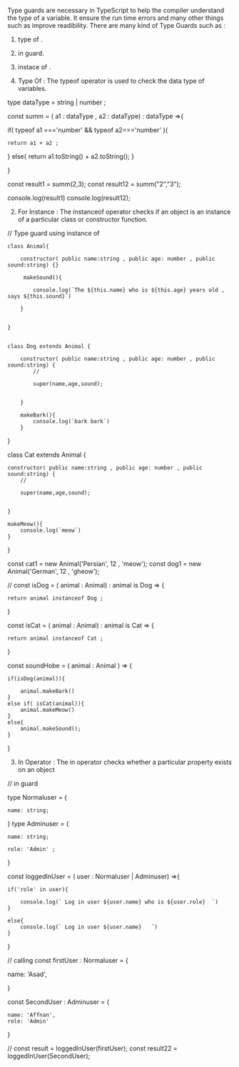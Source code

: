 
Type guards are necessary in TypeScript to help the compiler understand the type of a variable. It ensure the run time errors and many other things such as improve readibility. There are many kind of Type Guards such as :

1. type of .
2. in guard.
3. instace of .

1. Type Of : The typeof operator is used to check the data type of variables.
<!-- For Example -->
type dataType = string | number ;


const summ = ( a1 : dataType , a2 : dataType) : dataType =>{

 if( typeof a1 ==='number' && typeof a2==='number' ){

    return a1 + a2 ;
 }
 else{
    return a1.toString() + a2.toString();
 }


}

const result1 = summ(2,3);
const result12 = summ("2","3");

console.log(result1)
console.log(result12);



2. For Instance : The instanceof operator checks if an object is an instance of a particular class or constructor function.

 // Type guard using instance of

    class Animal{
   
        constructor( public name:string , public age: number , public sound:string) {}

         makeSound(){
           
            console.log(`The ${this.name} who is ${this.age} years old , says ${this.sound}`)
         
        }
   

    }


    class Dog extends Animal {
   
        constructor( public name:string , public age: number , public sound:string) {   
            // 
            
            super(name,age,sound);

             
        }

        makeBark(){
            console.log(`bark bark`)
        }

   }




   class Cat extends Animal {
   
    constructor( public name:string , public age: number , public sound:string) {   
        // 
        
        super(name,age,sound);

         
    }

    makeMeow(){
        console.log(`meow`)
    }

}



const cat1 = new Animal('Persian', 12 , 'meow');
const dog1 = new Animal('German', 12 , 'gheow');

// 
const isDog = ( animal : Animal) : animal is Dog => {

    return animal instanceof Dog ;
}

const isCat = ( animal : Animal) : animal is Cat => {

    return animal instanceof Cat ;
}

const soundHobe = ( animal : Animal ) => {

    if(isDog(animal)){

        animal.makeBark()
    }
    else if( isCat(animal)){
        animal.makeMeow()
    }
    else{
        animal.makeSound();
    }
}






3. In Operator  : The in operator checks whether a particular property exists on an object

//  in guard 

type Normaluser = {
  
    name: string;

}
type Adminuser = {
  
    name: string;

    role: 'Admin' ;

}


const loggedInUser = ( user : Normaluser | Adminuser) =>{
 
    if('role' in user){

        console.log(` Log in user ${user.name} who is ${user.role}  `)
    }

    else{
        console.log(` Log in user ${user.name}   `)
    }


}


// calling
const firstUser : Normaluser = {

 name: 'Asad',

}

const SecondUser : Adminuser = {
    
    name: 'Affnan',
    role: 'Admin'

}

// 
const result = loggedInUser(firstUser); 
const result22 = loggedInUser(SecondUser); 